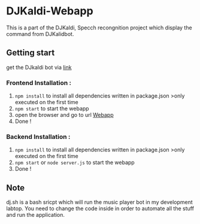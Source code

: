 # DJKaldi-Webapp
This is a part of the DJKaldi, Specch recongnition project which display the command from DJKalidbot.

## Getting start

  get the DJkaldi bot via [link](https://github.com/Pongpisit-Thanasutives/DjKaldi)

  ### Frontend Installation :
  1) `npm install` 
    to install all dependencies written in package.json
    >only executed on the first time
  2) `npm start` 
    to start the webapp
  3) open the browser and go to url [Webapp](http://localhost:3000)
  4) Done !

  ### Backend Installation :
  1) `npm install` to install all dependencies written in package.json
    >only executed on the first time
  2) `npm start` or `node server.js` to start the webapp
  3) Done !

## Note
dj.sh is a bash sricpt which will run the music player bot in my development labtop. You need to change the code inside in order to automate all the stuff and run the application.


